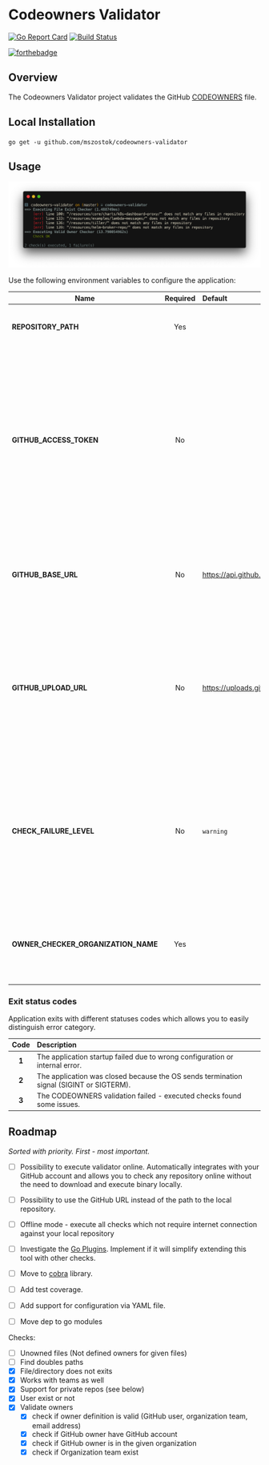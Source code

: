 # Codeowners Validator
[![Go Report Card](https://goreportcard.com/badge/github.com/mszostok/codeowners-validator)](https://goreportcard.com/report/github.com/mszostok/codeowners-validator) [![Build Status](https://travis-ci.com/mszostok/codeowners-validator.svg?branch=master)](https://travis-ci.com/mszostok/codeowners-validator)

[![forthebadge](https://forthebadge.com/images/badges/made-with-go.svg)](https://forthebadge.com) 

## Overview

The Codeowners Validator project validates the GitHub [CODEOWNERS](https://help.github.com/articles/about-code-owners/) file.

## Local Installation

`go get -u github.com/mszostok/codeowners-validator`

## Usage

![usage](./docs/assets/usage.png)

Use the following environment variables to configure the application:

| Name | Required | Default | Description |
|-----|:---------:|:--------|:------------|
| **REPOSITORY_PATH** | Yes | | The repository path to your repository on your local machine. |
| **GITHUB_ACCESS_TOKEN** | No | | The GitHub access token. Instruction for creating token can be found [here](https://help.github.com/articles/creating-a-personal-access-token-for-the-command-line/#creating-a-token). If not provided then validating owners functionality could not work properly, e.g. you can reach the API calls quota or if you are setting GitHub Enterprise base URL then an unauthorized error can occur. |
| **GITHUB_BASE_URL** | No | https://api.github.com/ | The GitHub base URL for API requests. Defaults to the public GitHub API, but can be set to a domain endpoint to use with GitHub Enterprise. |
| **GITHUB_UPLOAD_URL** | No | https://uploads.github.com/ | The GitHub upload URL for uploading files. <br> <br>It is taken into account only when the `GITHUB_BASE_URL` is also set. If only the `GITHUB_BASE_URL` is provided then this parameter defaults to the `GITHUB_BASE_URL` value. |
| **CHECK_FAILURE_LEVEL** | No | `warning` | Defines the level on which application should treat check issue as a failure. Defaults to `warning`, which treats both `error` and `warning` as failure and exits with error code 2. Possible values are: `error` and `warning`. |
| **OWNER_CHECKER_ORGANIZATION_NAME** | Yes | | The organization name where the repository is created. Used to check if GitHub owner is in the given organization. |

### Exit status codes

Application exits with different statuses codes which allows you to easily distinguish error category.  

| Code | Description |
|:-----:|:------------|
| **1** | The application startup failed due to wrong configuration or internal error. |
| **2** | The application was closed because the OS sends termination signal (SIGINT or SIGTERM). |
| **3** | The CODEOWNERS validation failed - executed checks found some issues. |

## Roadmap

_Sorted with priority. First - most important._

* [ ] Possibility to execute validator online. Automatically integrates with your GitHub account and allows you to check any repository online without the need to download and execute binary locally.
* [ ] Possibility to use the GitHub URL instead of the path to the local repository.
* [ ] Offline mode - execute all checks which not require internet connection against your local repository
* [ ] Investigate the [Go Plugins](https://golang.org/pkg/plugin/). Implement if it will simplify extending this tool with other checks.
* [ ] Move to [cobra](https://github.com/spf13/cobra/) library.
* [ ] Add test coverage.
* [ ] Add support for configuration via YAML file.
* [ ] Move dep to go modules 


Checks:

* [ ] Unowned files (Not defined owners for given files) 
* [ ] Find doubles paths
* [x] File/directory does not exits
* [x] Works with teams as well
* [x] Support for private repos (see below)
* [x] User exist or not
* [x] Validate owners
  * [x] check if owner definition is valid (GitHub user, organization team, email address)
  * [x] check if GitHub owner have GitHub account
  * [x] check if GitHub owner is in the given organization
  * [x] check if Organization team exist
